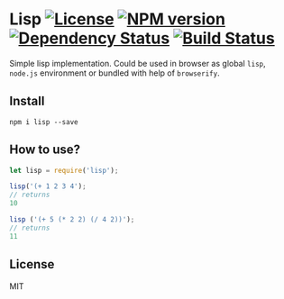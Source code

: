 # Lisp [![License][LicenseIMGURL]][LicenseURL] [![NPM version][NPMIMGURL]][NPMURL] [![Dependency Status][DependencyStatusIMGURL]][DependencyStatusURL] [![Build Status][BuildStatusIMGURL]][BuildStatusURL]

Simple lisp implementation. Could be used in browser as global `lisp`, `node.js` environment or bundled with help of `browserify`.

## Install

```
npm i lisp --save
```

## How to use?

```js
let lisp = require('lisp');

lisp('(+ 1 2 3 4');
// returns
10

lisp ('(+ 5 (* 2 2) (/ 4 2))');
// returns
11

```

## License

MIT

[NPMIMGURL]:                https://img.shields.io/npm/v/lisp.svg?style=flat
[BuildStatusIMGURL]:        https://img.shields.io/travis/coderaiser/lisp/master.svg?style=flat
[DependencyStatusIMGURL]:   https://img.shields.io/gemnasium/coderaiser/lisp.svg?style=flat
[LicenseIMGURL]:            https://img.shields.io/badge/license-MIT-317BF9.svg?style=flat
[NPMURL]:                   https://npmjs.org/package/lisp "npm"
[BuildStatusURL]:           https://travis-ci.org/coderaiser/lisp  "Build Status"
[DependencyStatusURL]:      https://gemnasium.com/coderaiser/lisp "Dependency Status"
[LicenseURL]:               https://tldrlegal.com/license/mit-license "MIT License"

